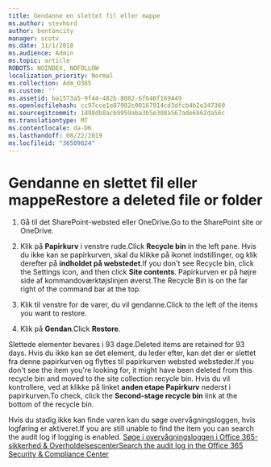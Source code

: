 ```yaml
---
title: Gendanne en slettet fil eller mappe
ms.author: stevhord
author: bentoncity
manager: scotv
ms.date: 11/1/2018
ms.audience: Admin
ms.topic: article
ROBOTS: NOINDEX, NOFOLLOW
localization_priority: Normal
ms.collection: Adm_O365
ms.custom: ''
ms.assetid: ba1573a5-9f44-482b-8082-6f648f169449
ms.openlocfilehash: cc97cce1e87982c00167914cd3dfcb4b2e347360
ms.sourcegitcommit: 1d98db8acb9959aba3b5e308a567ade6b62da56c
ms.translationtype: MT
ms.contentlocale: da-DK
ms.lasthandoff: 08/22/2019
ms.locfileid: "36509824"
---
```

# <a name="restore-a-deleted-file-or-folder"></a><span data-ttu-id="63f67-102">Gendanne en slettet fil eller mappe</span><span class="sxs-lookup"><span data-stu-id="63f67-102">Restore a deleted file or folder</span></span>

1. <span data-ttu-id="63f67-103">Gå til det SharePoint-websted eller OneDrive.</span><span class="sxs-lookup"><span data-stu-id="63f67-103">Go to the SharePoint site or OneDrive.</span></span>
    
2. <span data-ttu-id="63f67-104">Klik på **Papirkurv** i venstre rude.</span><span class="sxs-lookup"><span data-stu-id="63f67-104">Click **Recycle bin** in the left pane.</span></span> <span data-ttu-id="63f67-105">Hvis du ikke kan se papirkurven, skal du klikke på ikonet indstillinger, og klik derefter på **indholdet på webstedet**.</span><span class="sxs-lookup"><span data-stu-id="63f67-105">If you don't see Recycle bin, click the Settings icon, and then click **Site contents**.</span></span> <span data-ttu-id="63f67-106">Papirkurven er på højre side af kommandoværktøjslinjen øverst.</span><span class="sxs-lookup"><span data-stu-id="63f67-106">The Recycle Bin is on the far right of the command bar at the top.</span></span>
    
3. <span data-ttu-id="63f67-107">Klik til venstre for de varer, du vil gendanne.</span><span class="sxs-lookup"><span data-stu-id="63f67-107">Click to the left of the items you want to restore.</span></span>
    
4. <span data-ttu-id="63f67-108">Klik på **Gendan**.</span><span class="sxs-lookup"><span data-stu-id="63f67-108">Click **Restore**.</span></span>
    
<span data-ttu-id="63f67-109">Slettede elementer bevares i 93 dage.</span><span class="sxs-lookup"><span data-stu-id="63f67-109">Deleted items are retained for 93 days.</span></span> <span data-ttu-id="63f67-110">Hvis du ikke kan se det element, du leder efter, kan det der er slettet fra denne papirkurven og flyttes til papirkurven websted websteder.</span><span class="sxs-lookup"><span data-stu-id="63f67-110">If you don't see the item you're looking for, it might have been deleted from this recycle bin and moved to the site collection recycle bin.</span></span> <span data-ttu-id="63f67-111">Hvis du vil kontrollere, ved at klikke på linket **anden etape Papirkurv** nederst i papirkurven.</span><span class="sxs-lookup"><span data-stu-id="63f67-111">To check, click the **Second-stage recycle bin** link at the bottom of the recycle bin.</span></span> 
  
<span data-ttu-id="63f67-112">Hvis du stadig ikke kan finde varen kan du søge overvågningsloggen, hvis logføring er aktiveret.</span><span class="sxs-lookup"><span data-stu-id="63f67-112">If you are still unable to find the item you can search the audit log if logging is enabled.</span></span> [<span data-ttu-id="63f67-113">Søge i overvågningsloggen i Office 365-sikkerhed &amp; Overholdelsescenter</span><span class="sxs-lookup"><span data-stu-id="63f67-113">Search the audit log in the Office 365 Security &amp; Compliance Center</span></span>](https://support.office.com/article/0d4d0f35-390b-4518-800e-0c7ec95e946c.aspx)
  

